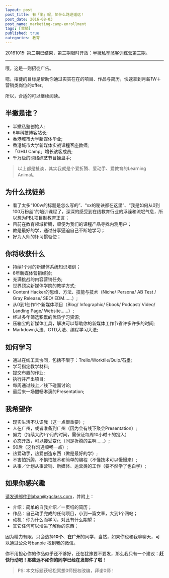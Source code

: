 ```yaml
---
layout: post
post_title: 有「半」呢，怕什么路途遥远！
post_date: 2016-08-03
post_name: marketing-camp-enrollment
tags: [营销]
published: true
categories: 教育
---
```


20161015: 第二期已结束，第三期限时开放：[半撇私塾骇客训练营第三期](http://learn.bpteach.com/classroom/3/introduction?utm_source=bpblog&utm_medium=textlink&utm_campaign=enrollnotice)。

- - - 

哦，这是一则招徒广告。

嗯，招徒的目标是帮助你通过实实在在的项目、作品与简历，快速拿到月薪1W＋营销类岗位的offer。

所以，合适的可以继续阅读。

## 半撇是谁？

- 半撇私塾创始人;
- 6年科技博客站长;
- 香港城市大学新媒体毕业;
- 香港城市大学新媒体实战课程客座教师;
- 「GHU Camp」增长骇客成员;
- 千万级的网络综艺节目操盘手;

> 以上都是扯淡，其实我就是个爱折腾、爱动手、爱教育的Learning Animal。

## 为什么找徒弟

- 看了太多“100w的标题是怎么写的”、“xx的秘诀都在这里”、“我是如何从0到100万粉丝”的培训课程了，深深的感受到在线教育行业的浮躁和流氓气息，所以想为PBL项目制教育正言；
- 目前在教育领域折腾，顺便为我们的课程产品寻找内测用户；
- 教是最好的学，通过分享逼迫自己不断地学习；
- 好为人师的怀习惯驱使；

## 你将收获什么

- 持续1个月的新媒体系统知识培训；
- 6年新媒体营销经验;
- 充满挑战的内容营销任务;
- 世界顶尖新媒体学院的教学方式;
- Content Hacker的思维、方法、技能与技术（Niche/ Persona/ AB Test / Gray Release/ SEO/ EDM……）;
- ​从0到1创作1个新媒体项目（Blog/ Infographic/ Ebook/ Podcast/ Video/ Landing Page/ Website……）;
- 经过多年筛选积累的优质学习资源;
- 压箱宝的新媒体工具，解决可以帮助你的新媒体工作节省许多许多的时间;
- Markdown大法、GTD大法、编程学习大法;

## 如何学习

- 通过在线工具协同，包括不限于：Trello/Worktile/Quip/石墨;
- 学习指定教学材料;
- 提交布置的作业;
- 执行并产出项目;
- 每周通过线上／线下碰面讨论;
- 最后来一场酣畅淋漓的Presentation;


## 我希望你

- 现实生活不认识我（这一点很重要）;
- 人在广州，或者准备到广州（因为会有线下聚会Presentation）;
- 努力（持续大约1个月的时间，需保证每周10小时＋的投入）
- 心态开放，可以接受变化（同是折腾的主啊……）;
- 90后（这样沟通顺畅一点）;
- 热爱动手，热爱创造东西（做是最好的学）;
- 不害怕折腾，不惧怕技术和简单的编程（不懂技术可以慢慢来）;
- 从事／计划从事营销、新媒体、运营类的工作（要不然学了也白学）;

## 如果你感兴趣

请发送邮件到aban@xgclass.com，并附上：
- 介绍：简单的自我介绍／一页纸的简历；
- 作品：自己动手完成的任何项目，小到一篇文章，大到1个网站；
- 动机：你为什么而学习，对此有什么期望；
- 其它任何可以增进了解你的东西；

因为精力有限，只会选择**10个**、**在广州**的同学，当然，如果你也和我聊聊天，可以通过公众号banpie
找到我的微信。

你不用担心你的作品似乎还不够好，还在犹豫要不要发，那么我只有一个建议：**赶快行动吧！那些远不如你的同学已经在发邮件了啦**！


> PS: 本文标题获轻松冥想0师授权改编，拜谢0师！